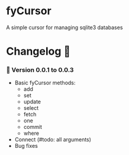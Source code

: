 # fyCursor
A simple cursor for managing sqlite3 databases

# Changelog 📄
### 🎎 Version 0.0.1 to 0.0.3
- Basic fyCursor methods:
    - add
    - set
    - update
    - select
    - fetch
    - one
    - commit
    - where
- Connect (#todo: all arguments)
- Bug fixes 